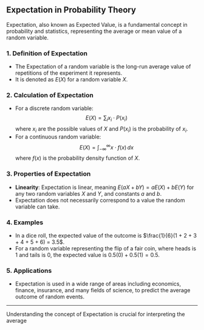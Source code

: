 ## Expectation in Probability Theory

Expectation, also known as Expected Value, is a fundamental concept in probability and statistics, representing the average or mean value of a random variable.

### 1. **Definition of Expectation**
- The Expectation of a random variable is the long-run average value of repetitions of the experiment it represents.
- It is denoted as $E(X)$ for a random variable $X$.

### 2. **Calculation of Expectation**
- For a discrete random variable:
  $$ E(X) = \sum_{i} x_i \cdot P(x_i) $$
  where $x_i$ are the possible values of $X$ and $P(x_i)$ is the probability of $x_i$.
- For a continuous random variable:
  $$ E(X) = \int_{-\infty}^{\infty} x \cdot f(x) \, dx $$
  where $f(x)$ is the probability density function of $X$.

### 3. **Properties of Expectation**
- **Linearity**: Expectation is linear, meaning $E(aX + bY) = aE(X) + bE(Y)$ for any two random variables $X$ and $Y$, and constants $a$ and $b$.
- Expectation does not necessarily correspond to a value the random variable can take.

### 4. **Examples**
- In a dice roll, the expected value of the outcome is $\frac{1}{6}(1 + 2 + 3 + 4 + 5 + 6) = 3.5$.
- For a random variable representing the flip of a fair coin, where heads is 1 and tails is 0, the expected value is $0.5(0) + 0.5(1) = 0.5$.

### 5. **Applications**
- Expectation is used in a wide range of areas including economics, finance, insurance, and many fields of science, to predict the average outcome of random events.

---

Understanding the concept of Expectation is crucial for interpreting the average
